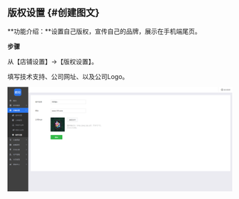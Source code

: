 ## 版权设置 {#创建图文}

**功能介绍：**设置自己版权，宣传自己的品牌，展示在手机端尾页。

**步骤**

从【店铺设置】→【版权设置】。

填写技术支持、公司网址、以及公司Logo。

![](/assets/版权设置.png)

